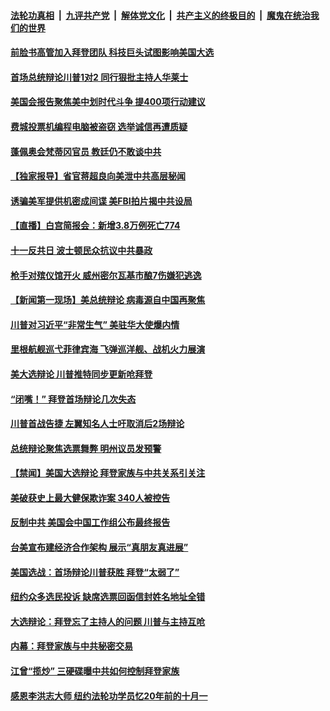 

####  [法轮功真相](../../../../basic/blob/master/README.md?t=10020631) &nbsp;|&nbsp; [九评共产党](../../../../9ping.md/blob/master/README.md?t=10020631) &nbsp;|&nbsp; [解体党文化](../../../../jtdwh.md/blob/master/README.md?t=10020631)  &nbsp;|&nbsp; [共产主义的终极目的](../../../../gczydzjmd.md/blob/master/README.md?t=10020631) &nbsp;|&nbsp; [魔鬼在统治我们的世界](../../../../mgztzwmdsj.md/blob/master/README.md?t=10020631) 

#### [前脸书高管加入拜登团队 科技巨头试图影响美国大选](../pages/prog203/a102953544.md?t=10020631) 

#### [首场总统辩论川普1对2 同行狠批主持人华莱士](../pages/prog203/a102953531.md?t=10020631) 

#### [美国会报告聚焦美中划时代斗争 提400项行动建议](../pages/prog203/a102953661.md?t=10020631) 

#### [费城投票机编程电脑被盗窃 选举诚信再遭质疑](../pages/prog203/a102953538.md?t=10020631) 

#### [蓬佩奥会梵蒂冈官员 教廷仍不敢谈中共](../pages/prog203/a102953656.md?t=10020631) 

#### [【独家报导】省官蒋超良向美泄中共高层秘闻](../pages/prog203/a102953629.md?t=10020631) 

#### [诱骗美军提供机密成间谍 美FBI拍片揭中共设局](../pages/prog203/a102953627.md?t=10020631) 

#### [【直播】白宫简报会：新增3.8万例死亡774](../pages/prog203/a102953622.md?t=10020631) 

#### [十一反共日 波士顿民众抗议中共暴政](../pages/prog203/a102953604.md?t=10020631) 


#### [枪手对殡仪馆开火 威州密尔瓦基市酿7伤嫌犯逃逸](../pages/prog203/a102953392.md?t=10020631) 


#### [【新闻第一现场】美总统辩论 病毒源自中国再聚焦](../pages/prog203/a102953358.md?t=10020631) 

#### [川普对习近平“非常生气” 美驻华大使爆内情](../pages/prog203/a102953313.md?t=10020631) 

#### [里根航舰巡弋菲律宾海 飞弹巡洋舰、战机火力展演](../pages/prog203/a102953253.md?t=10020631) 

#### [美大选辩论 川普推特同步更新呛拜登](../pages/prog203/a102952983.md?t=10020631) 

#### [“闭嘴！” 拜登首场辩论几次失态](../pages/prog203/a102952731.md?t=10020631) 

#### [川普首战告捷 左翼知名人士吁取消后2场辩论](../pages/prog203/a102952722.md?t=10020631) 

#### [总统辩论聚焦选票舞弊 明州议员发预警](../pages/prog203/a102953055.md?t=10020631) 

#### [【禁闻】美国大选辩论 拜登家族与中共关系引关注](../pages/prog203/a102953053.md?t=10020631) 

#### [美破获史上最大健保欺诈案 340人被控告](../pages/prog203/a102953059.md?t=10020631) 

#### [反制中共  美国会中国工作组公布最终报告](../pages/prog203/a102953063.md?t=10020631) 

#### [台美宣布建经济合作架构 展示“真朋友真进展”](../pages/prog203/a102952948.md?t=10020631) 


#### [美国选战：首场辩论川普获胜 拜登“太弱了”](../pages/prog203/a102952727.md?t=10020631) 

#### [纽约众多选民投诉 缺席选票回函信封姓名地址全错](../pages/prog203/a102952065.md?t=10020631) 

#### [大选辩论：拜登忘了主持人的问题 川普与主持互呛](../pages/prog203/a102952929.md?t=10020631) 

#### [内幕：拜登家族与中共秘密交易](../pages/prog203/a102952895.md?t=10020631) 

#### [江曾“揽炒” 三硬碟曝中共如何控制拜登家族](../pages/prog203/a102952873.md?t=10020631) 

#### [感恩李洪志大师 纽约法轮功学员忆20年前的十月一](../pages/prog203/a102952852.md?t=10020631) 


